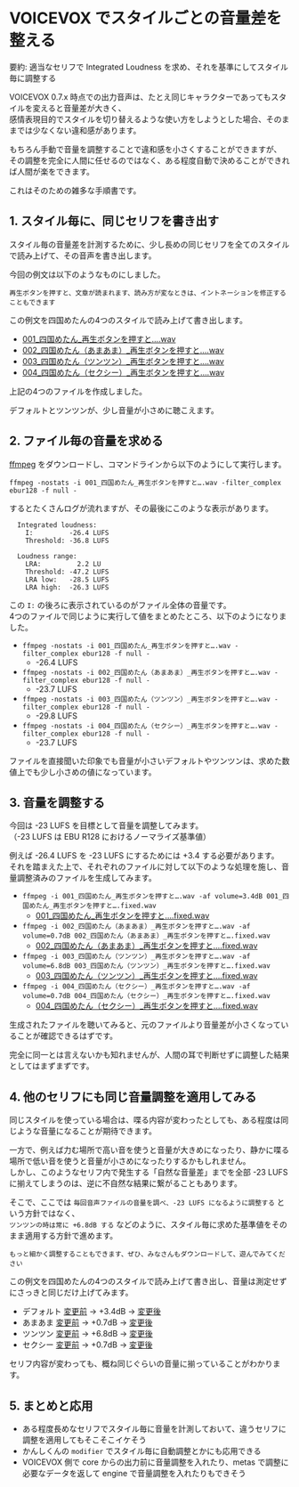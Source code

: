 VOICEVOX でスタイルごとの音量差を整える
====

要約: 適当なセリフで Integrated Loudness を求め、それを基準にしてスタイル毎に調整する

VOICEVOX 0.7.x 時点での出力音声は、たとえ同じキャラクターであってもスタイルを変えると音量差が大きく、  
感情表現目的でスタイルを切り替えるような使い方をしようとした場合、そのままでは少なくない違和感があります。

もちろん手動で音量を調整することで違和感を小さくすることができますが、  
その調整を完全に人間に任せるのではなく、ある程度自動で決めることができれば人間が楽をできます。

これはそのための雑多な手順書です。

## 1. スタイル毎に、同じセリフを書き出す

スタイル毎の音量差を計測するために、少し長めの同じセリフを全てのスタイルで読み上げて、その音声を書き出します。

今回の例文は以下のようなものにしました。

```
再生ボタンを押すと、文章が読まれます、読み方が変なときは、イントネーションを修正することもできます
```

この例文を四国めたんの4つのスタイルで読み上げて書き出します。

- [001_四国めたん_再生ボタンを押すと….wav](001_四国めたん_再生ボタンを押すと….wav)
- [002_四国めたん（あまあま）_再生ボタンを押すと….wav](002_四国めたん（あまあま）_再生ボタンを押すと….wav)
- [003_四国めたん（ツンツン）_再生ボタンを押すと….wav](003_四国めたん（ツンツン）_再生ボタンを押すと….wav)
- [004_四国めたん（セクシー）_再生ボタンを押すと….wav](004_四国めたん（セクシー）_再生ボタンを押すと….wav)

上記の4つのファイルを作成しました。

デフォルトとツンツンが、少し音量が小さめに聴こえます。

## 2. ファイル毎の音量を求める

[ffmpeg](https://ffmpeg.org/) をダウンロードし、コマンドラインから以下のようにして実行します。

```
ffmpeg -nostats -i 001_四国めたん_再生ボタンを押すと….wav -filter_complex ebur128 -f null -
```

するとたくさんログが流れますが、その最後にこのような表示があります。

```
  Integrated loudness:
    I:         -26.4 LUFS
    Threshold: -36.8 LUFS

  Loudness range:
    LRA:         2.2 LU
    Threshold: -47.2 LUFS
    LRA low:   -28.5 LUFS
    LRA high:  -26.3 LUFS
```

この `I:` の後ろに表示されているのがファイル全体の音量です。  
4つのファイルで同じように実行して値をまとめたところ、以下のようになりました。

- `ffmpeg -nostats -i 001_四国めたん_再生ボタンを押すと….wav -filter_complex ebur128 -f null -`
  - -26.4 LUFS
- `ffmpeg -nostats -i 002_四国めたん（あまあま）_再生ボタンを押すと….wav -filter_complex ebur128 -f null -`
  - -23.7 LUFS
- `ffmpeg -nostats -i 003_四国めたん（ツンツン）_再生ボタンを押すと….wav -filter_complex ebur128 -f null -`
  - -29.8 LUFS
- `ffmpeg -nostats -i 004_四国めたん（セクシー）_再生ボタンを押すと….wav -filter_complex ebur128 -f null -`
  - -23.7 LUFS

ファイルを直接聞いた印象でも音量が小さいデフォルトやツンツンは、求めた数値上でも少し小さめの値になっています。

## 3. 音量を調整する

今回は -23 LUFS を目標として音量を調整してみます。  
（-23 LUFS は EBU R128 におけるノーマライズ基準値）

例えば -26.4 LUFS を -23 LUFS にするためには +3.4 する必要があります。  
それを踏まえた上で、それぞれのファイルに対して以下のような処理を施し、音量調整済みのファイルを生成してみます。

- `ffmpeg -i 001_四国めたん_再生ボタンを押すと….wav -af volume=3.4dB 001_四国めたん_再生ボタンを押すと….fixed.wav`
  - [001_四国めたん_再生ボタンを押すと….fixed.wav](001_四国めたん_再生ボタンを押すと….fixed.wav)
- `ffmpeg -i 002_四国めたん（あまあま）_再生ボタンを押すと….wav -af volume=0.7dB 002_四国めたん（あまあま）_再生ボタンを押すと….fixed.wav`
  - [002_四国めたん（あまあま）_再生ボタンを押すと….fixed.wav](002_四国めたん（あまあま）_再生ボタンを押すと….fixed.wav)
- `ffmpeg -i 003_四国めたん（ツンツン）_再生ボタンを押すと….wav -af volume=6.8dB 003_四国めたん（ツンツン）_再生ボタンを押すと….fixed.wav`
  - [003_四国めたん（ツンツン）_再生ボタンを押すと….fixed.wav](003_四国めたん（ツンツン）_再生ボタンを押すと….fixed.wav)
- `ffmpeg -i 004_四国めたん（セクシー）_再生ボタンを押すと….wav -af volume=0.7dB 004_四国めたん（セクシー）_再生ボタンを押すと….fixed.wav`
  - [004_四国めたん（セクシー）_再生ボタンを押すと….fixed.wav](004_四国めたん（セクシー）_再生ボタンを押すと….fixed.wav)

生成されたファイルを聴いてみると、元のファイルより音量差が小さくなっていることが確認できるはずです。

完全に同一とは言えないかも知れませんが、人間の耳で判断せずに調整した結果としてはまずまずです。

## 4. 他のセリフにも同じ音量調整を適用してみる

同じスタイルを使っている場合は、喋る内容が変わったとしても、ある程度は同じような音量になることが期待できます。

一方で、例えば力む場所で高い音を使うと音量が大きめになったり、静かに喋る場所で低い音を使うと音量が小さめになったりするかもしれません。  
しかし、このようなセリフ内で発生する「自然な音量差」までを全部 -23 LUFS に揃えてしまうのは、逆に不自然な結果に繋がることもあります。

そこで、ここでは `毎回音声ファイルの音量を調べ、-23 LUFS になるように調整する` という方針ではなく、  
`ツンツンの時は常に +6.8dB する` などのように、スタイル毎に求めた基準値をそのまま適用する方針で進めます。

```
もっと細かく調整することもできます、ぜひ、みなさんもダウンロードして、遊んでみてください
```

この例文を四国めたんの4つのスタイルで読み上げて書き出し、音量は測定せずにさっきと同じだけ上げてみます。

- デフォルト [変更前](001_四国めたん_もっと細かく調整す….wav) → +3.4dB → [変更後](001_四国めたん_もっと細かく調整す….fixed.wav)
- あまあま [変更前](002_四国めたん（あまあま）_もっと細かく調整す….wav) → +0.7dB → [変更後](002_四国めたん（あまあま）_もっと細かく調整す….fixed.wav)
- ツンツン [変更前](003_四国めたん（ツンツン）_もっと細かく調整す….wav) → +6.8dB → [変更後](003_四国めたん（ツンツン）_もっと細かく調整す….fixed.wav)
- セクシー [変更前](004_四国めたん（セクシー）_もっと細かく調整す….wav) → +0.7dB → [変更後](004_四国めたん（セクシー）_もっと細かく調整す….fixed.wav)

セリフ内容が変わっても、概ね同じぐらいの音量に揃っていることがわかります。

## 5. まとめと応用

- ある程度長めなセリフでスタイル毎に音量を計測しておいて、違うセリフに調整を適用してもそこそこイケそう
- かんしくんの `modifier` でスタイル毎に自動調整とかにも応用できる
- VOICEVOX 側で core からの出力前に音量調整を入れたり、metas で調整に必要なデータを返して engine で音量調整を入れたりもできそう

